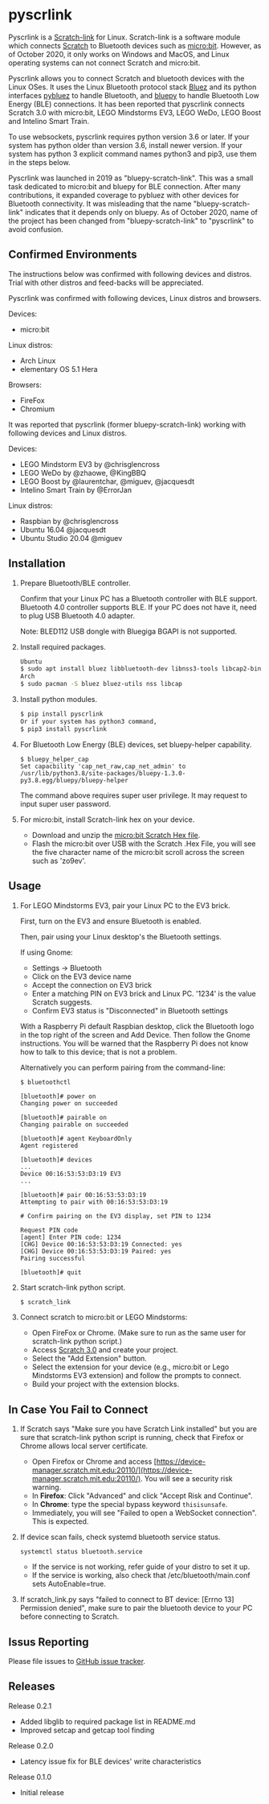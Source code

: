 # pyscrlink

Pyscrlink is a [Scratch-link](https://github.com/LLK/scratch-link) for Linux.
Scratch-link is a software module which connects
[Scratch](https://scratch.mit.edu/) to Bluetooth devices such as
[micro:bit](https://microbit.org/). However, as of October 2020, it only works
on Windows and MacOS, and Linux operating systems can not connect Scratch and
micro:bit.

Pyscrlink allows you to connect Scratch and bluetooth devices with the Linux
OSes. It uses the Linux Bluetooth protocol stack [Bluez](http://www.bluez.org/)
and its python interfaces [pybluez](https://github.com/pybluez/pybluez) to
handle Bluetooth, and [bluepy](https://github.com/IanHarvey/bluepy) to handle
Bluetooth Low Energy (BLE) connections. It has been reported that pyscrlink
connects Scratch 3.0 with micro:bit, LEGO Mindstorms EV3, LEGO WeDo, LEGO
Boost and Intelino Smart Train.

To use websockets, pyscrlink requires python version 3.6 or later. If your
system has python older than version 3.6, install newer version. If your
system has python 3 explicit command names python3 and pip3, use them in the
steps below.

Pyscrlink was launched in 2019 as "bluepy-scratch-link". This was a small task
dedicated to micro:bit and bluepy for BLE connection. After many contributions,
it expanded coverage to pybluez with other devices for Bluetooth connectivity.
It was misleading that the name "bluepy-scratch-link" indicates that it depends
only on bluepy. As of October 2020, name of the project has been changed from
"bluepy-scratch-link" to "pyscrlink" to avoid confusion.

Confirmed Environments
----------------------
The instructions below was confirmed with following devices and distros.
Trial with other distros and feed-backs will be appreciated.

Pyscrlink was confirmed with following devices, Linux distros and browsers.

Devices:
* micro:bit

Linux distros:
* Arch Linux
* elementary OS 5.1 Hera

Browsers:
* FireFox
* Chromium

It was reported that pyscrlink (former bluepy-scratch-link) working with
following devices and Linux distros.

Devices:
* LEGO Mindstorm EV3 by @chrisglencross
* LEGO WeDo by @zhaowe, @KingBBQ
* LEGO Boost by @laurentchar, @miguev, @jacquesdt
* Intelino Smart Train by @ErrorJan

Linux distros:
* Raspbian by @chrisglencross
* Ubuntu 16.04 @jacquesdt
* Ubuntu Studio 20.04 @miguev

Installation
------------
1. Prepare Bluetooth/BLE controller.

   Confirm that your Linux PC has a Bluetooth controller with BLE support.
   Bluetooth 4.0 controller supports BLE. If your PC does not have it, need
   to plug USB Bluetooth 4.0 adapter.

   Note: BLED112 USB dongle with Bluegiga BGAPI is not supported.

2. Install required packages.

    ```sh
    Ubuntu
    $ sudo apt install bluez libbluetooth-dev libnss3-tools libcap2-bin libglib2.0-dev
    Arch
    $ sudo pacman -S bluez bluez-utils nss libcap
    ```

3. Install python modules.

    ```sh
    $ pip install pyscrlink
    Or if your system has python3 command,
    $ pip3 install pyscrlink
    ```

4. For Bluetooth Low Energy (BLE) devices, set bluepy-helper capability.

    ```
    $ bluepy_helper_cap
    Set capacbility 'cap_net_raw,cap_net_admin' to /usr/lib/python3.8/site-packages/bluepy-1.3.0-py3.8.egg/bluepy/bluepy-helper
    ```

    The command above requires super user privilege. It may request to input
    super user password.

5. For micro:bit, install Scratch-link hex on your device.

    * Download and unzip the [micro:bit Scratch Hex file](https://downloads.scratch.mit.edu/microbit/scratch-microbit-1.1.0.hex.zip).
    * Flash the micro:bit over USB with the Scratch .Hex File, you will see the
      five character name of the micro:bit scroll across the screen such as
      'zo9ev'.

Usage
-----
1. For LEGO Mindstorms EV3, pair your Linux PC to the EV3 brick.

   First, turn on the EV3 and ensure Bluetooth is enabled.

   Then, pair using your Linux desktop's the Bluetooth settings.

   If using Gnome:
      * Settings -> Bluetooth
      * Click on the EV3 device name
      * Accept the connection on EV3 brick
      * Enter a matching PIN on EV3 brick and Linux PC. '1234' is the value Scratch suggests.
      * Confirm EV3 status is "Disconnected" in Bluetooth settings

   With a Raspberry Pi default Raspbian desktop, click the Bluetooth logo in the top right of the screen and
   Add Device. Then follow the Gnome instructions. You will be warned that the Raspberry Pi
   does not know how to talk to this device; that is not a problem.

   Alternatively you can perform pairing from the command-line:
   ```shell script
   $ bluetoothctl

   [bluetooth]# power on
   Changing power on succeeded

   [bluetooth]# pairable on
   Changing pairable on succeeded

   [bluetooth]# agent KeyboardOnly
   Agent registered

   [bluetooth]# devices
   ...
   Device 00:16:53:53:D3:19 EV3
   ...

   [bluetooth]# pair 00:16:53:53:D3:19
   Attempting to pair with 00:16:53:53:D3:19

   # Confirm pairing on the EV3 display, set PIN to 1234

   Request PIN code
   [agent] Enter PIN code: 1234
   [CHG] Device 00:16:53:53:D3:19 Connected: yes
   [CHG] Device 00:16:53:53:D3:19 Paired: yes
   Pairing successful

   [bluetooth]# quit
   ```

2. Start scratch-link python script.
    ```sh
    $ scratch_link
    ```

3. Connect scratch to micro:bit or LEGO Mindstorms:
    * Open FireFox or Chrome. (Make sure to run as the same user for scratch-link python script.)
    * Access [Scratch 3.0](https://scratch.mit.edu/) and create your project.
    * Select the "Add Extension" button.
    * Select the extension for your device (e.g., micro:bit or Lego Mindstorms EV3 extension) and follow the prompts to connect.
    * Build your project with the extension blocks.

In Case You Fail to Connect
---------------------------

1. If Scratch says "Make sure you have Scratch Link installed" but you are sure
   that scratch-link python script is running, check that Firefox or Chrome
   allows local server certificate.
    * Open Firefox or Chrome and access [https://device-manager.scratch.mit.edu:20110/](https://device-manager.scratch.mit.edu:20110/). You will see a security risk warning.
    * In **Firefox**: Click "Advanced" and click "Accept Risk and Continue".
    * In **Chrome**: type the special bypass keyword `thisisunsafe`.
    * Immediately, you will see "Failed to open a WebSocket connection". This is expected.

2. If device scan fails, check systemd bluetooth service status.
    ```
    systemctl status bluetooth.service
    ```
    * If the service is not working, refer guide of your distro to set it up.
    * If the service is working, also check that /etc/bluetooth/main.conf sets AutoEnable=true.

3. If scratch_link.py says "failed to connect to BT device: [Errno 13] Permission denied",
   make sure to pair the bluetooth device to your PC before connecting to Scratch.

Issus Reporting
---------------

Please file issues to [GitHub issue tracker](https://github.com/kawasaki/pyscrlink/issues).

Releases
--------

Release 0.2.1

* Added libglib to required package list in README.md
* Improved setcap and getcap tool finding

Release 0.2.0

* Latency issue fix for BLE devices' write characteristics

Release 0.1.0

* Initial release

